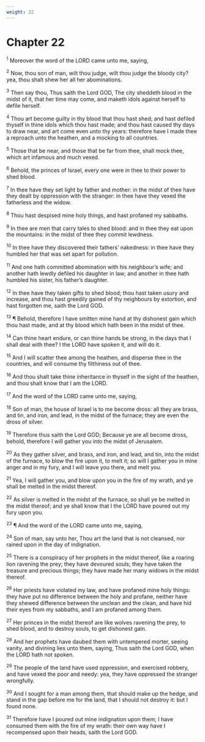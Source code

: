 ```yaml
---
weight: 22
---
```


# Chapter 22

<sup>1</sup> Moreover the word of the LORD came unto me, saying, 

<sup>2</sup> Now, thou son of man, wilt thou judge, wilt thou judge the bloody city? yea, thou shalt shew her all her abominations. 

<sup>3</sup> Then say thou, Thus saith the Lord GOD, The city sheddeth blood in the midst of it, that her time may come, and maketh idols against herself to defile herself. 

<sup>4</sup> Thou art become guilty in thy blood that thou hast shed; and hast defiled thyself in thine idols which thou hast made; and thou hast caused thy days to draw near, and art come even unto thy years: therefore have I made thee a reproach unto the heathen, and a mocking to all countries. 

<sup>5</sup> Those that be near, and those that be far from thee, shall mock thee, which art infamous and much vexed. 

<sup>6</sup> Behold, the princes of Israel, every one were in thee to their power to shed blood. 

<sup>7</sup> In thee have they set light by father and mother: in the midst of thee have they dealt by oppression with the stranger: in thee have they vexed the fatherless and the widow. 

<sup>8</sup> Thou hast despised mine holy things, and hast profaned my sabbaths. 

<sup>9</sup> In thee are men that carry tales to shed blood: and in thee they eat upon the mountains: in the midst of thee they commit lewdness. 

<sup>10</sup> In thee have they discovered their fathers’ nakedness: in thee have they humbled her that was set apart for pollution. 

<sup>11</sup> And one hath committed abomination with his neighbour’s wife; and another hath lewdly defiled his daughter in law; and another in thee hath humbled his sister, his father’s daughter. 

<sup>12</sup> In thee have they taken gifts to shed blood; thou hast taken usury and increase, and thou hast greedily gained of thy neighbours by extortion, and hast forgotten me, saith the Lord GOD. 

<sup>13</sup> ¶ Behold, therefore I have smitten mine hand at thy dishonest gain which thou hast made, and at thy blood which hath been in the midst of thee. 

<sup>14</sup> Can thine heart endure, or can thine hands be strong, in the days that I shall deal with thee? I the LORD have spoken it, and will do it. 

<sup>15</sup> And I will scatter thee among the heathen, and disperse thee in the countries, and will consume thy filthiness out of thee. 

<sup>16</sup> And thou shalt take thine inheritance in thyself in the sight of the heathen, and thou shalt know that I am the LORD. 

<sup>17</sup> And the word of the LORD came unto me, saying, 

<sup>18</sup> Son of man, the house of Israel is to me become dross: all they are brass, and tin, and iron, and lead, in the midst of the furnace; they are even the dross of silver. 

<sup>19</sup> Therefore thus saith the Lord GOD; Because ye are all become dross, behold, therefore I will gather you into the midst of Jerusalem. 

<sup>20</sup> As they gather silver, and brass, and iron, and lead, and tin, into the midst of the furnace, to blow the fire upon it, to melt it; so will I gather you in mine anger and in my fury, and I will leave you there, and melt you. 

<sup>21</sup> Yea, I will gather you, and blow upon you in the fire of my wrath, and ye shall be melted in the midst thereof. 

<sup>22</sup> As silver is melted in the midst of the furnace, so shall ye be melted in the midst thereof; and ye shall know that I the LORD have poured out my fury upon you. 

<sup>23</sup> ¶ And the word of the LORD came unto me, saying, 

<sup>24</sup> Son of man, say unto her, Thou art the land that is not cleansed, nor rained upon in the day of indignation. 

<sup>25</sup> There is a conspiracy of her prophets in the midst thereof, like a roaring lion ravening the prey; they have devoured souls; they have taken the treasure and precious things; they have made her many widows in the midst thereof. 

<sup>26</sup> Her priests have violated my law, and have profaned mine holy things: they have put no difference between the holy and profane, neither have they shewed difference between the unclean and the clean, and have hid their eyes from my sabbaths, and I am profaned among them. 

<sup>27</sup> Her princes in the midst thereof are like wolves ravening the prey, to shed blood, and to destroy souls, to get dishonest gain. 

<sup>28</sup> And her prophets have daubed them with untempered morter, seeing vanity, and divining lies unto them, saying, Thus saith the Lord GOD, when the LORD hath not spoken. 

<sup>29</sup> The people of the land have used oppression, and exercised robbery, and have vexed the poor and needy: yea, they have oppressed the stranger wrongfully. 

<sup>30</sup> And I sought for a man among them, that should make up the hedge, and stand in the gap before me for the land, that I should not destroy it: but I found none. 

<sup>31</sup> Therefore have I poured out mine indignation upon them; I have consumed them with the fire of my wrath: their own way have I recompensed upon their heads, saith the Lord GOD. 


